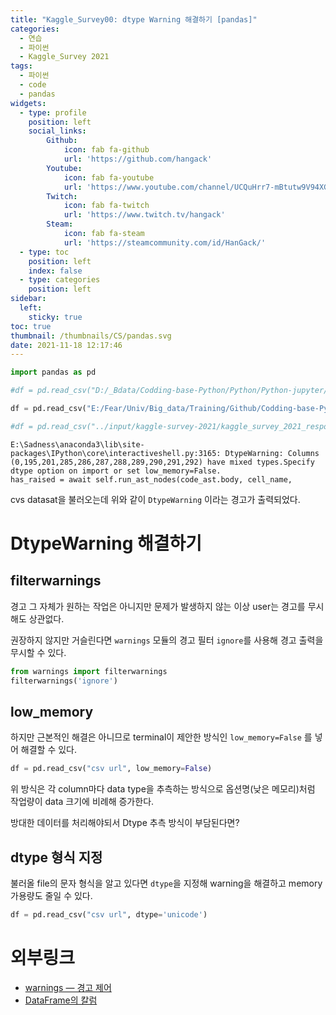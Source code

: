```yaml
---
title: "Kaggle_Survey00: dtype Warning 해결하기 [pandas]"
categories:
  - 연습
  - 파이썬
  - Kaggle_Survey 2021
tags:
  - 파이썬
  - code
  - pandas
widgets:
  - type: profile
    position: left
    social_links:
        Github:
            icon: fab fa-github
            url: 'https://github.com/hangack'
        Youtube:
            icon: fab fa-youtube
            url: 'https://www.youtube.com/channel/UCQuHrr7-mBtutw9V94XGH-g'
        Twitch:
            icon: fab fa-twitch
            url: 'https://www.twitch.tv/hangack'
        Steam:
            icon: fab fa-steam
            url: 'https://steamcommunity.com/id/HanGack/'
  - type: toc
    position: left
    index: false
  - type: categories
    position: left
sidebar:
  left:
    sticky: true
toc: true
thumbnail: /thumbnails/CS/pandas.svg
date: 2021-11-18 12:17:46
---
```

  

```python
import pandas as pd
```

```python
#df = pd.read_csv("D:/_Bdata/Codding-base-Python/Python/Python-jupyter/Kaggle Survey - 2021 Analysis - Plotly/kaggle_survey_2021_responses.csv")

df = pd.read_csv("E:/Fear/Univ/Big_data/Training/Github/Codding-base-Python/Python/Python-jupyter/Kaggle Survey - 2021 Analysis - Plotly/kaggle_survey_2021_responses.csv")

#df = pd.read_csv("../input/kaggle-survey-2021/kaggle_survey_2021_responses.csv")
```

    E:\Sadness\anaconda3\lib\site-packages\IPython\core\interactiveshell.py:3165: DtypeWarning: Columns (0,195,201,285,286,287,288,289,290,291,292) have mixed types.Specify dtype option on import or set low_memory=False.
    has_raised = await self.run_ast_nodes(code_ast.body, cell_name,
    

cvs datasat을 불러오는데 위와 같이 `DtypeWarning` 이라는 경고가 출력되었다.

# DtypeWarning 해결하기

## filterwarnings
경고 그 자체가 원하는 작업은 아니지만 문제가 발생하지 않는 이상 user는 경고를 무시해도 상관없다.

권장하지 않지만 거슬린다면 `warnings` 모듈의 경고 필터 `ignore`를 사용해 경고 출력을 무시할 수 있다.


```python
from warnings import filterwarnings
filterwarnings('ignore')
```

## low_memory

하지만 근본적인 해결은 아니므로 terminal이 제안한 방식인 `low_memory=False` 를 넣어 해결할 수 있다.


```python
df = pd.read_csv("csv url", low_memory=False)
```

위 방식은 각 column마다 data type을 추측하는 방식으로 옵션명(낮은 메모리)처럼 작업량이 data 크기에 비례해 증가한다.

방대한 데이터를 처리해야되서 Dtype 추측 방식이 부담된다면?

## dtype 형식 지정

불러올 file의 문자 형식을 알고 있다면 `dtype`을 지정해 warning을 해결하고 memory 가용량도 줄일 수 있다.


```python
df = pd.read_csv("csv url", dtype='unicode')
```

# 외부링크
 - [warnings — 경고 제어](https://docs.python.org/ko/3/library/warnings.html)
 - [DataFrame의 칼럼](https://wikidocs.net/46751)